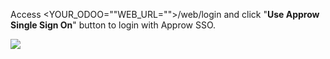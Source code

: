 <IntegrationDetailCard title="Login Experience">

Access <YOUR_ODOO=""WEB_URL="">/web/login and click "**Use Approw Single Sign On**" button to login with Approw SSO.

![](~@imagesEnUs/integration/odoo/step3.jpg)

<!-- ![](../../images/integration/odoo/step3.jpg) -->

</IntegrationDetailCard>
